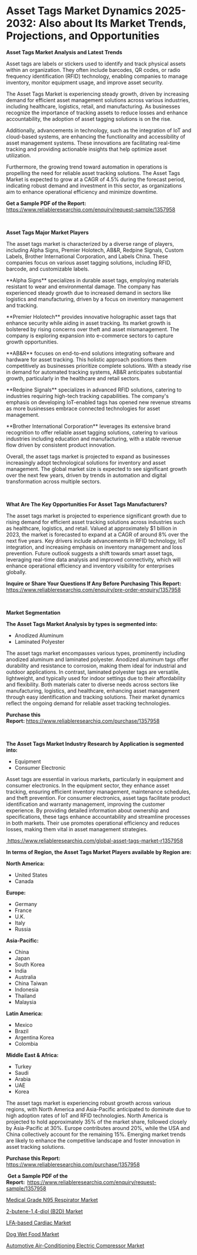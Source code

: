<p><h1>Asset Tags Market Dynamics 2025-2032: Also about Its Market Trends, Projections, and Opportunities</h1></p><p><strong>Asset Tags Market Analysis and Latest Trends</strong></p>
<p><p>Asset tags are labels or stickers used to identify and track physical assets within an organization. They often include barcodes, QR codes, or radio frequency identification (RFID) technology, enabling companies to manage inventory, monitor equipment usage, and improve asset security.</p><p>The Asset Tags Market is experiencing steady growth, driven by increasing demand for efficient asset management solutions across various industries, including healthcare, logistics, retail, and manufacturing. As businesses recognize the importance of tracking assets to reduce losses and enhance accountability, the adoption of asset tagging solutions is on the rise. </p><p>Additionally, advancements in technology, such as the integration of IoT and cloud-based systems, are enhancing the functionality and accessibility of asset management systems. These innovations are facilitating real-time tracking and providing actionable insights that help optimize asset utilization. </p><p>Furthermore, the growing trend toward automation in operations is propelling the need for reliable asset tracking solutions. The Asset Tags Market is expected to grow at a CAGR of 4.5% during the forecast period, indicating robust demand and investment in this sector, as organizations aim to enhance operational efficiency and minimize downtime.</p></p>
<p><strong>Get a Sample PDF of the Report:&nbsp;</strong> <a href="https://www.reliableresearchiq.com/enquiry/request-sample/1357958?utm_campaign=2243&utm_medium=2&utm_source=Github&utm_content=ia&utm_term=05022025&utm_id=asset-tags">https://www.reliableresearchiq.com/enquiry/request-sample/1357958</a></p>
<p>&nbsp;</p>
<p><strong>Asset Tags Major Market Players</strong></p>
<p><p>The asset tags market is characterized by a diverse range of players, including Alpha Signs, Premier Holotech, AB&R, Redpine Signals, Custom Labels, Brother International Corporation, and Labels China. These companies focus on various asset tagging solutions, including RFID, barcode, and customizable labels.</p><p>**Alpha Signs** specializes in durable asset tags, employing materials resistant to wear and environmental damage. The company has experienced steady growth due to increased demand in sectors like logistics and manufacturing, driven by a focus on inventory management and tracking.</p><p>**Premier Holotech** provides innovative holographic asset tags that enhance security while aiding in asset tracking. Its market growth is bolstered by rising concerns over theft and asset mismanagement. The company is exploring expansion into e-commerce sectors to capture growth opportunities.</p><p>**AB&R** focuses on end-to-end solutions integrating software and hardware for asset tracking. This holistic approach positions them competitively as businesses prioritize complete solutions. With a steady rise in demand for automated tracking systems, AB&R anticipates substantial growth, particularly in the healthcare and retail sectors.</p><p>**Redpine Signals** specializes in advanced RFID solutions, catering to industries requiring high-tech tracking capabilities. The company's emphasis on developing IoT-enabled tags has opened new revenue streams as more businesses embrace connected technologies for asset management.</p><p>**Brother International Corporation** leverages its extensive brand recognition to offer reliable asset tagging solutions, catering to various industries including education and manufacturing, with a stable revenue flow driven by consistent product innovation.</p><p>Overall, the asset tags market is projected to expand as businesses increasingly adopt technological solutions for inventory and asset management. The global market size is expected to see significant growth over the next few years, driven by trends in automation and digital transformation across multiple sectors.</p></p>
<p>&nbsp;</p>
<p><strong>What Are The Key Opportunities For Asset Tags Manufacturers?</strong></p>
<p><p>The asset tags market is projected to experience significant growth due to rising demand for efficient asset tracking solutions across industries such as healthcare, logistics, and retail. Valued at approximately $1 billion in 2023, the market is forecasted to expand at a CAGR of around 8% over the next five years. Key drivers include advancements in RFID technology, IoT integration, and increasing emphasis on inventory management and loss prevention. Future outlook suggests a shift towards smart asset tags, leveraging real-time data analysis and improved connectivity, which will enhance operational efficiency and inventory visibility for enterprises globally.</p></p>
<p><strong>Inquire or Share Your Questions If Any Before Purchasing This Report:</strong> <a href="https://www.reliableresearchiq.com/enquiry/pre-order-enquiry/1357958?utm_campaign=2243&utm_medium=2&utm_source=Github&utm_content=ia&utm_term=05022025&utm_id=asset-tags">https://www.reliableresearchiq.com/enquiry/pre-order-enquiry/1357958</a></p>
<p>&nbsp;</p>
<p><strong>Market Segmentation</strong></p>
<p><strong>The Asset Tags Market Analysis by types is segmented into:</strong></p>
<p><ul><li>Anodized Aluminum</li><li>Laminated Polyester</li></ul></p>
<p><p>The asset tags market encompasses various types, prominently including anodized aluminum and laminated polyester. Anodized aluminum tags offer durability and resistance to corrosion, making them ideal for industrial and outdoor applications. In contrast, laminated polyester tags are versatile, lightweight, and typically used for indoor settings due to their affordability and flexibility. Both materials cater to diverse needs across sectors like manufacturing, logistics, and healthcare, enhancing asset management through easy identification and tracking solutions. Their market dynamics reflect the ongoing demand for reliable asset tracking technologies.</p></p>
<p><strong>Purchase this Report:&nbsp;</strong><a href="https://www.reliableresearchiq.com/purchase/1357958?utm_campaign=2243&utm_medium=2&utm_source=Github&utm_content=ia&utm_term=05022025&utm_id=asset-tags">https://www.reliableresearchiq.com/purchase/1357958</a></p>
<p>&nbsp;</p>
<p><strong>The Asset Tags Market Industry Research by Application is segmented into:</strong></p>
<p><ul><li>Equipment</li><li>Consumer Electronic</li></ul></p>
<p><p>Asset tags are essential in various markets, particularly in equipment and consumer electronics. In the equipment sector, they enhance asset tracking, ensuring efficient inventory management, maintenance schedules, and theft prevention. For consumer electronics, asset tags facilitate product identification and warranty management, improving the customer experience. By providing detailed information about ownership and specifications, these tags enhance accountability and streamline processes in both markets. Their use promotes operational efficiency and reduces losses, making them vital in asset management strategies.</p></p>
<p><a href="https://www.reliableresearchiq.com/global-asset-tags-market-r1357958?utm_campaign=2243&utm_medium=2&utm_source=Github&utm_content=ia&utm_term=05022025&utm_id=asset-tags">&nbsp;https://www.reliableresearchiq.com/global-asset-tags-market-r1357958</a></p>
<p><strong>In terms of Region, the Asset Tags Market Players available by Region are:</strong></p>
<p>
    <p> <strong> North America: </strong>
        <ul>
            <li>United States</li>
            <li>Canada</li>
        </ul>
        </p> 
    <p> <strong> Europe: </strong>
        <ul>
            <li>Germany</li>
            <li>France</li>
            <li>U.K.</li>
            <li>Italy</li>
            <li>Russia</li>
        </ul>
        </p> 
    <p> <strong> Asia-Pacific: </strong>
        <ul>
            <li>China</li>
            <li>Japan</li>
            <li>South Korea</li>
            <li>India</li>
            <li>Australia</li>
            <li>China Taiwan</li>
            <li>Indonesia</li>
            <li>Thailand</li>
            <li>Malaysia</li>
        </ul>
        </p> 
    <p> <strong> Latin America: </strong>
        <ul>
            <li>Mexico</li>
            <li>Brazil</li>
            <li>Argentina Korea</li>
            <li>Colombia</li>
        </ul>
        </p> 
    <p> <strong> Middle East & Africa: </strong>
        <ul>
            <li>Turkey</li>
            <li>Saudi</li>
            <li>Arabia</li>
            <li>UAE</li>
            <li>Korea</li>
        </ul>
    </p>
    </p>
<p><p>The asset tags market is experiencing robust growth across various regions, with North America and Asia-Pacific anticipated to dominate due to high adoption rates of IoT and RFID technologies. North America is projected to hold approximately 35% of the market share, followed closely by Asia-Pacific at 30%. Europe contributes around 20%, while the USA and China collectively account for the remaining 15%. Emerging market trends are likely to enhance the competitive landscape and foster innovation in asset tracking solutions.</p></p>
<p><strong>Purchase this Report: </strong><a href="https://www.reliableresearchiq.com/purchase/1357958?utm_campaign=2243&utm_medium=2&utm_source=Github&utm_content=ia&utm_term=05022025&utm_id=asset-tags">https://www.reliableresearchiq.com/purchase/1357958</a></p>
<p>&nbsp;<strong>Get a Sample PDF of the Report:&nbsp;&nbsp;</strong><a href="https://www.reliableresearchiq.com/enquiry/request-sample/1357958?utm_campaign=2243&utm_medium=2&utm_source=Github&utm_content=ia&utm_term=05022025&utm_id=asset-tags">https://www.reliableresearchiq.com/enquiry/request-sample/1357958</a></p>
<p><strong></strong></p>
<p><p><a href="https://www.linkedin.com/pulse/growth-insights-medical-grade-n95-respirator-market-whats-7x3he?utm_campaign=2243&utm_medium=2&utm_source=Github&utm_content=ia&utm_term=05022025&utm_id=asset-tags">Medical Grade N95 Respirator Market</a></p><p><a href="https://www.linkedin.com/pulse/2-butene-14-diol-b2d-market-size-projected-grow-cagr-65-nqgmf?utm_campaign=2243&utm_medium=2&utm_source=Github&utm_content=ia&utm_term=05022025&utm_id=asset-tags">2-butene-1,4-diol (B2D) Market</a></p><p><a href="https://www.linkedin.com/pulse/evolvinglfa-based-cardiac-marketdynamics-types-applications-nmvqc?utm_campaign=2243&utm_medium=2&utm_source=Github&utm_content=ia&utm_term=05022025&utm_id=asset-tags">LFA-based Cardiac Market</a></p><p><a href="https://github.com/norbeludie83/Market-Research-Report-List-1/blob/main/dog-wet-food-market.md?utm_campaign=2243&utm_medium=2&utm_source=Github&utm_content=ia&utm_term=05022025&utm_id=asset-tags">Dog Wet Food Market</a></p><p><a href="https://www.linkedin.com/pulse/anticipated-growth-automotive-air-conditioning-electric-g9alf?utm_campaign=2243&utm_medium=2&utm_source=Github&utm_content=ia&utm_term=05022025&utm_id=asset-tags">Automotive Air-Conditioning Electric Compressor Market</a></p></p>